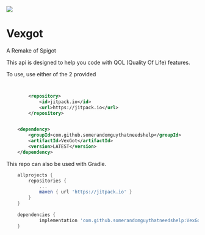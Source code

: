 [![](https://jitpack.io/v/MoonsworkshopLLC/Vexgot.svg)](https://jitpack.io/#MoonsworkshopLLC/Vexgot)
# Vexgot
A Remake of Spigot

This api is designed to help you code with QOL (Quality Of Life) features.

To use, use either of the 2 provided
```xml


		<repository>
		    <id>jitpack.io</id>
		    <url>https://jitpack.io</url>
		</repository>


	<dependency>
	    <groupId>com.github.somerandomguythatneedshelp</groupId>
	    <artifactId>VexGot</artifactId>
	    <version>LATEST</version>
	</dependency>
```

This repo can also be used with Gradle.

```gradle
	allprojects {
		repositories {
			...
			maven { url 'https://jitpack.io' }
		}
	}
    
   	dependencies {
	        implementation 'com.github.somerandomguythatneedshelp:VexGot:LATEST'
	} 
```
